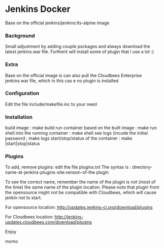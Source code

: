 # Jenkins Docker


Base on the official jenkins/jenkins:lts-alpine image


### Background

Small adjustment by adding couple psckages and always download the latest jenkins.war file.
Furtherit will install some of plugin that I use a lot :)


### Extra

Base on the official image is can also pull the Cloudbees Enterprise jenkins.war file, which
in this cas e no plugin is installed


### Configuration

Edit the file include/makefile.inc to your need


### Installation

build image : make build
run container based on the built image : make run
shell into the running container : make shell
see logs (incude the initial password : make logs
start/stop/status of the container : make |start|stop|status


### Plugins
To add, remove plugins: edit the file plugins.txt
The syntax is : directory-name-at-jenkins-plugins-site:version-of-the plugin

To see the correct name, remember the name of the plugin is not (most of the time)
the same name of the plugin location. Please note that plugin from the opensource
might not be compatible with Cloudbees, which will cause jenkin not to start.

For opensource location: http://updates.jenkins-ci.org/download/plugins

For Cloudbees location: http://jenkins-updates.cloudbees.com/download/plugins



Enjoy

momo
